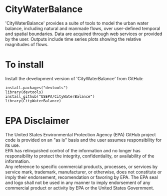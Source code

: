 # CityWaterBalance
'CityWaterBalance' provides a suite of tools to model the urban water balance,
including natural and manmade flows, over user-defined temporal and spatial
boundaries.  Data are acquired through web services or provided by the user. 
Outputs include time series plots showing the relative magnitudes of flows.

# To install
Install the development version of 'CityWaterBalance' from GitHub:
```
install.packages("devtools")
library(devtools)
install_github("USEPA/CityWaterBalance")
library(CityWaterBalance)
```
# EPA Disclaimer
The United States Environmental Protection Agency (EPA) GitHub project code is 
provided on an "as is" basis and the user assumes responsibility for its use.  
EPA has relinquished control of the information and no longer has responsibility 
to protect the integrity, confidentiality, or availability of the information.  
Any reference to specific commercial products, processes, or services by service 
mark, trademark, manufacturer, or otherwise, does not constitute or imply their 
endorsement, recomendation or favoring by EPA.  The EPA seal and logo shall not 
be used in any manner to imply endorsement of any commercial product or activity 
by EPA or the United States Government.